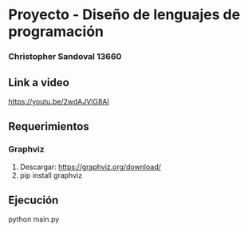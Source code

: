 # Proyecto - Diseño de lenguajes de programación
### Christopher Sandoval 13660

## Link a video
https://youtu.be/2wdAJViG8AI

## Requerimientos
### Graphviz

1. Descargar: https://graphviz.org/download/
2. pip install graphviz

## Ejecución
python main.py
